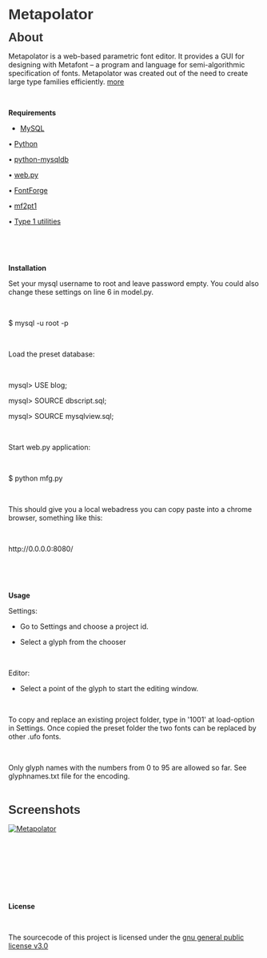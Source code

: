 
<h1 style="margin: 0.0px 0.0px 15.0px 0.0px; font: 30.0px Arial; color: #333333"><b>Metapolator</b></h1>
<h2 style="margin: 0.0px 0.0px 15.0px 0.0px; font: 24.0px Arial; color: #333333"><b>About</b></h2>
<p class="p3">Metapolator is a web-based parametric font editor. It provides a GUI for designing with Metafont – a program and language for semi-algorithmic specification of fonts. Metapolator was created out of the need to create large type families efficiently. <a href="http://metapolator.com/"><span class="s1">more</span></a></p>
<p class="p4"><br></p>
<p class="p5"><b>Requirements</b></p>
<ul class="ul1">
  <li class="li6"><a href="http://dev.mysql.com/downloads/mysql/"><span class="s2">MySQL</span></a></li>
</ul>
<p class="p7"><span class="s3"><span class="Apple-tab-span">	</span>•<span class="Apple-tab-span">	</span><a href="http://www.python.org/"><span class="s4">Python</span></a></span></p>
<p class="p8"><span class="s3"><span class="Apple-tab-span">	</span>•<span class="Apple-tab-span">	</span><a href="http://sourceforge.net/projects/mysql-python/"><span class="s1">python-mysqldb</span></a></span></p>
<p class="p7"><span class="s3"><span class="Apple-tab-span">	</span>•<span class="Apple-tab-span">	</span><a href="http://webpy.org/"><span class="s4">web.py</span></a></span></p>
<p class="p7"><span class="s3"><span class="Apple-tab-span">	</span>•<span class="Apple-tab-span">	</span><a href="http://sourceforge.net/projects/fontforge/files/fontforge-source/"><span class="s4">FontForge</span></a></span></p>
<p class="p7"><span class="s3"><span class="Apple-tab-span">	</span>•<span class="Apple-tab-span">	</span><a href="http://www.ctan.org/tex-archive/support/mf2pt1"><span class="s4">mf2pt1</span></a></span></p>
<p class="p7"><span class="s3"><span class="Apple-tab-span">	</span>•<span class="Apple-tab-span">	</span><a href="http://www.lcdf.org/type/#t1utils"><span class="s4">Type 1 utilities</span></a></span></p>
<p class="p9"><br></p>
<p class="p9"><br></p>
<p class="p5"><b>Installation</b></p>
<p class="p10">Set your mysql username to root and leave password empty. You could also change these settings on line 6 in model.py.</p>
<p class="p9"><br></p>
<p class="p11">$ mysql -u root -p</p>
<p class="p12"><br></p>
<p class="p13">Load the preset database:</p>
<p class="p12"><br></p>
<p class="p11">mysql&gt; USE blog;</p>
<p class="p11">mysql&gt; SOURCE dbscript.sql;</p>
<p class="p11">mysql&gt; SOURCE mysqlview.sql;</p>
<p class="p9"><br></p>
<p class="p10">Start web.py application:</p>
<p class="p9"><br></p>
<p class="p14">$ python mfg.py <span class="Apple-converted-space">   </span></p>
<p class="p9"><br></p>
<p class="p10">This should give you a local webadress you can copy paste into a chrome browser, something like this:</p>
<p class="p9"><br></p>
<p class="p14">http://0.0.0.0:8080/</p>
<p class="p9"><br></p>
<p class="p9"><br></p>
<p class="p5"><b>Usage</b></p>
<p class="p10">Settings:</p>
<ul class="ul1">
  <li class="li10">Go to Settings and choose a project id.<span class="Apple-converted-space"> </span></li>
</ul>
<ul class="ul1">
  <li class="li10">Select a glyph from the chooser</li>
</ul>
<p class="p9"><br></p>
<p class="p10">Editor:</p>
<ul class="ul1">
  <li class="li10">Select a point of the glyph to start the editing window.</li>
</ul>
<p class="p9"><br></p>
<p class="p10">To copy and replace an existing project folder, type in '1001' at load-option in Settings. Once copied the preset folder the two fonts can be replaced by other .ufo fonts.<span class="Apple-converted-space"> </span></p>
<p class="p9"><br></p>
<p class="p10">Only glyph names with the numbers from 0 to 95 are allowed so far. <span class="s3">See glyphnames.txt file for the encoding.</span></p>
<p class="p9"><br></p>
<h2 style="margin: 0.0px 0.0px 15.0px 0.0px; font: 24.0px Arial; color: #333333"><b>Screenshots</b></h2>

<p><a href="https://github.com/metapolator/metapolator/metapolator.png" target="_blank"><img src="https://github.com/metapolator/metapolator/metapolator.png" alt="Metapolator" style="max-width:100%;"></a></p>
<p class="p9"><br></p>
<p class="p9"><br></p>
<p class="p9"><br></p>
<p class="p9"><br></p>
<p class="p15"><b>License</b></p>
<p class="p9"><br></p>
<p class="p16">The sourcecode of this project is licensed under the <a href="http://www.gnu.org/copyleft/gpl.html"><span class="s5">gnu general public license v3.0</span></a></p>
<h2 style="margin: 0.0px 0.0px 15.0px 0.0px; font: 24.0px Arial; color: #333333; min-height: 28.0px"><br></h2>
<p class="p9"><br></p>
<p class="p9"><br></p>
<p class="p9"><br></p>
<p class="p9"><br></p>
</body>
</html>



